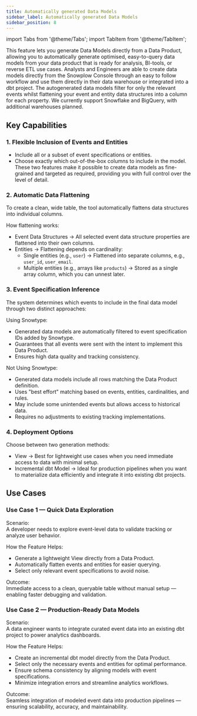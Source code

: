 ```yaml
---
title: Automatically generated Data Models
sidebar_label: Automatically generated Data Models
sidebar_position: 8
---
```

import Tabs from '@theme/Tabs';
import TabItem from '@theme/TabItem';

This feature lets you generate Data Models directly from a Data Product, allowing you to automatically generate optimised, easy-to-query data models from your data product that is ready for analysis, BI-tools, or reverse ETL use cases. Analysts and Engineers are able to create data models directly from the Snowplow Console through an easy to follow workflow and use them directly in their data warehouse or integrated into a dbt project. The autogenerated data models filter for only the relevant events whilst flattening your event and entity data structures into a column for each property. We currently support Snowflake and BigQuery, with additional warehouses planned.

## Key Capabilities

### 1. Flexible Inclusion of Events and Entities
- Include all or a subset of event specifications or entities.
- Choose exactly which out-of-the-box columns to include in the model.
These two features make it possible to create data models as fine-grained and targeted as required, providing you with full control over the level of detail.

### 2. Automatic Data Flattening
To create a clean, wide table, the tool automatically flattens data structures into individual columns.

How flattening works:
- Event Data Structures → All selected event data structure properties are flattened into their own columns.
- Entities → Flattening depends on cardinality:
  - Single entities (e.g., `user`) → Flattened into separate columns, e.g., `user_id`, `user_email`.
  - Multiple entities (e.g., arrays like `products`) → Stored as a single array column, which you can unnest later.

### 3. Event Specification Inference
The system determines which events to include in the final data model through two distinct approaches:

Using Snowtype:
- Generated data models are automatically filtered to event specification IDs added by Snowtype.
- Guarantees that all events were sent with the intent to implement this Data Product.
- Ensures high data quality and tracking consistency.

Not Using Snowtype:
- Generated data models include all rows matching the Data Product definition.
- Uses "best effort" matching based on events, entities, cardinalities, and rules.
- May include some unintended events but allows access to historical data.
- Requires no adjustments to existing tracking implementations.

### 4. Deployment Options
Choose between two generation methods:

- View → Best for lightweight use cases when you need immediate access to data with minimal setup.
- Incremental dbt Model → Ideal for production pipelines when you want to materialize data efficiently and integrate it into existing dbt projects.

## Use Cases

### Use Case 1 — Quick Data Exploration
Scenario:  
A developer needs to explore event-level data to validate tracking or analyze user behavior.

How the Feature Helps:
- Generate a lightweight View directly from a Data Product.
- Automatically flatten events and entities for easier querying.
- Select only relevant event specifications to avoid noise.

Outcome:  
Immediate access to a clean, queryable table without manual setup — enabling faster debugging and validation.

### Use Case 2 — Production-Ready Data Models
Scenario:  
A data engineer wants to integrate curated event data into an existing dbt project to power analytics dashboards.

How the Feature Helps:
- Create an incremental dbt model directly from the Data Product.
- Select only the necessary events and entities for optimal performance.
- Ensure schema consistency by aligning models with event specifications.
- Minimize integration errors and streamline analytics workflows.

Outcome:  
Seamless integration of modeled event data into production pipelines — ensuring scalability, accuracy, and maintainability.